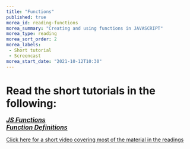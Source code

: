 ```yaml
---
title: "Functions"
published: true
morea_id: reading-functions
morea_summary: "Creating and using functions in JAVASCRIPT"
morea_type: reading
morea_sort_order: 2
morea_labels:
 - Short tutorial
 - Screencast 
morea_start_date: "2021-10-12T10:30"
---
```

# Read the short tutorials in the following:

<a href="https://www.w3schools.com/js/js_functions.asp"><i><b><big>*JS Functions*</big></b></i></a>
<br>
<a href="https://www.w3schools.com/js/js_function_definition.asp"><i><b><big>*Function Definitions*</big></b></i></a>

[Click here for a short video covering most of the material in the readings](https://www.youtube.com/watch?v=Tvu1FqhOUrQ) 


